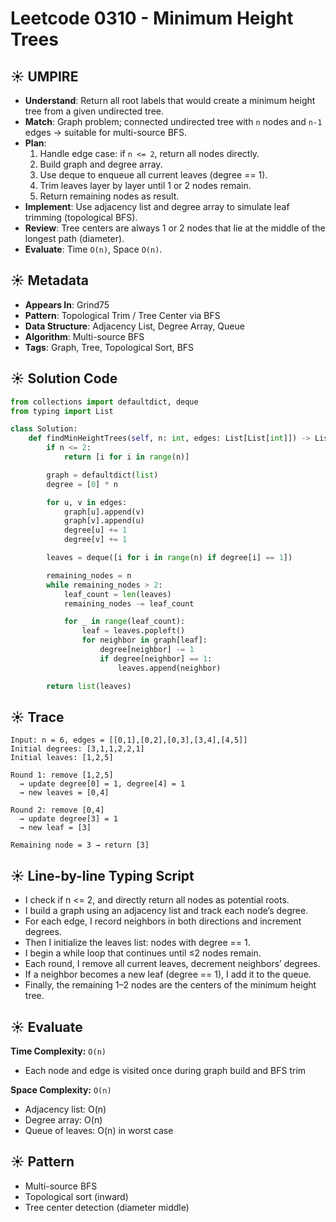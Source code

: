 # Leetcode 0310 - Minimum Height Trees

## ☀️ UMPIRE
- **Understand**: Return all root labels that would create a minimum height tree from a given undirected tree.
- **Match**: Graph problem; connected undirected tree with `n` nodes and `n-1` edges → suitable for multi-source BFS.
- **Plan**: 
  1. Handle edge case: if `n <= 2`, return all nodes directly.
  2. Build graph and degree array.
  3. Use deque to enqueue all current leaves (degree == 1).
  4. Trim leaves layer by layer until 1 or 2 nodes remain.
  5. Return remaining nodes as result.
- **Implement**: Use adjacency list and degree array to simulate leaf trimming (topological BFS).
- **Review**: Tree centers are always 1 or 2 nodes that lie at the middle of the longest path (diameter).
- **Evaluate**: Time `O(n)`, Space `O(n)`.

## ☀️ Metadata
- **Appears In**: Grind75
- **Pattern**: Topological Trim / Tree Center via BFS
- **Data Structure**: Adjacency List, Degree Array, Queue
- **Algorithm**: Multi-source BFS
- **Tags**: Graph, Tree, Topological Sort, BFS


## ☀️ Solution Code

```python
from collections import defaultdict, deque
from typing import List

class Solution:
    def findMinHeightTrees(self, n: int, edges: List[List[int]]) -> List[int]:
        if n <= 2:
            return [i for i in range(n)]

        graph = defaultdict(list)
        degree = [0] * n

        for u, v in edges:
            graph[u].append(v)
            graph[v].append(u)
            degree[u] += 1
            degree[v] += 1

        leaves = deque([i for i in range(n) if degree[i] == 1])

        remaining_nodes = n
        while remaining_nodes > 2:
            leaf_count = len(leaves)
            remaining_nodes -= leaf_count

            for _ in range(leaf_count):
                leaf = leaves.popleft()
                for neighbor in graph[leaf]:
                    degree[neighbor] -= 1
                    if degree[neighbor] == 1:
                        leaves.append(neighbor)

        return list(leaves)
```

## ☀️ Trace

```
Input: n = 6, edges = [[0,1],[0,2],[0,3],[3,4],[4,5]]
Initial degrees: [3,1,1,2,2,1]
Initial leaves: [1,2,5]

Round 1: remove [1,2,5]
  → update degree[0] = 1, degree[4] = 1
  → new leaves = [0,4]

Round 2: remove [0,4]
  → update degree[3] = 1
  → new leaf = [3]

Remaining node = 3 → return [3]
```

## ☀️ Line-by-line Typing Script

- I check if n <= 2, and directly return all nodes as potential roots.
- I build a graph using an adjacency list and track each node’s degree.
- For each edge, I record neighbors in both directions and increment degrees.
- Then I initialize the leaves list: nodes with degree == 1.
- I begin a while loop that continues until ≤2 nodes remain.
- Each round, I remove all current leaves, decrement neighbors’ degrees.
- If a neighbor becomes a new leaf (degree == 1), I add it to the queue.
- Finally, the remaining 1–2 nodes are the centers of the minimum height tree.

## ☀️ Evaluate

**Time Complexity:** `O(n)`  
- Each node and edge is visited once during graph build and BFS trim

**Space Complexity:** `O(n)`  
- Adjacency list: O(n)  
- Degree array: O(n)  
- Queue of leaves: O(n) in worst case


## ☀️ Pattern

- Multi-source BFS
- Topological sort (inward)
- Tree center detection (diameter middle)
